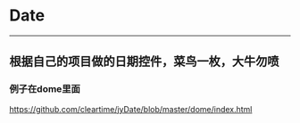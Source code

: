 # Date
***

## 根据自己的项目做的日期控件，菜鸟一枚，大牛勿喷

### 例子在dome里面
<https://github.com/cleartime/jyDate/blob/master/dome/index.html>
